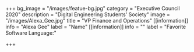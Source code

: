 +++
bg_image = "/images/featue-bg.jpg"
category = "Executive Council 2020"
description = "Digital Engineering Students' Society"
image = "/images/Alexa_Gee.jpg"
title = "VP Finance and Operations"
[[information]]
info = "Alexa Gee"
label = "Name"
[[information]]
info = ""
label = "Favorite Software Language:"

+++
